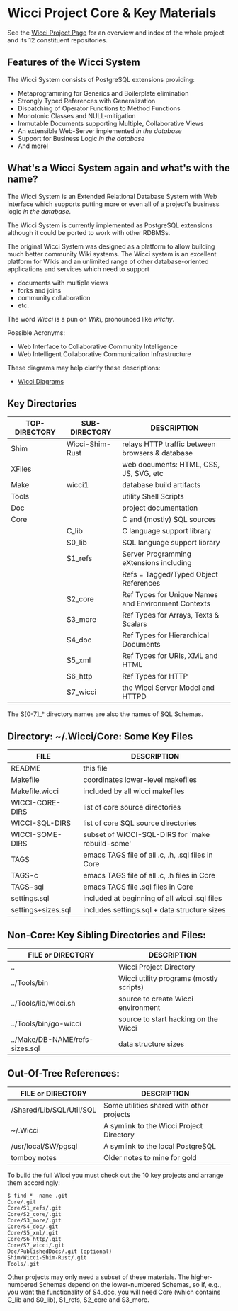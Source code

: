 # Wicci Project Core & Key Materials

See the
[Wicci Project Page](https://gregdavidson.github.io/wicci-core-S0_lib/)
for an overview and index of the whole project and its 12
constituent repositories.

## Features of the Wicci System

The Wicci System consists of PostgreSQL extensions providing:

* Metaprogramming for Generics and Boilerplate elimination
* Strongly Typed References with Generalization
* Dispatching of Operator Functions to Method Functions
* Monotonic Classes and NULL-mitigation
* Immutable Documents supporting Multiple, Collaborative Views
* An extensible Web-Server implemented *in the database*
* Support for Business Logic *in the database*
* And more!

## What's a Wicci System again and what's with the name?

The Wicci System is an Extended Relational Database System
with Web interface which supports putting more or even all
of a project's business logic *in the database*.

The Wicci System is currently implemented as PostgreSQL
extensions although it could be ported to work with other
RDBMSs.

The original Wicci System was designed as a platform to
allow building much better community Wiki systems.  The
Wicci system is an excellent platform for Wikis and an
unlimited range of other database-oriented applications and
services which need to support

* documents with multiple views
* forks and joins
* community collaboration
* etc.

The word *Wicci* is a pun on *Wiki*, pronounced like *witchy*.

Possible Acronyms:

* Web Interface to Collaborative Community Intelligence
* Web Intelligent Collaborative Communication Infrastructure

These diagrams may help clarify these descriptions:

* [Wicci Diagrams](http://ngender.net/wicci/diagram)

## Key Directories

| TOP-DIRECTORY	| SUB-DIRECTORY	|	DESCRIPTION
|--------------------------|---------------------------|----------
| Shim		| Wicci-Shim-Rust	| relays HTTP traffic between browsers & database
| XFiles	|					| web documents: HTML, CSS, JS, SVG, etc
| Make		| wicci1		| database build artifacts
| Tools		|					| utility Shell Scripts
| Doc		|					| project documentation
| Core		|					| C and (mostly) SQL sources
|				| C_lib			| C language support library
| 				| S0_lib		| SQL language support library
| 				| S1_refs		| Server Programming eXtensions including
|				| 					| Refs = Tagged/Typed Object References
| 				| S2_core		| Ref Types for Unique Names and Environment Contexts
| 				| S3_more	| Ref Types for Arrays, Texts & Scalars
| 				| S4_doc		| Ref Types for Hierarchical Documents
| 				| S5_xml		| Ref Types for URIs, XML and HTML
| 				| S6_http		| Ref Types for HTTP
| 				| S7_wicci	| the Wicci Server Model and HTTPD

The S[0-7]_* directory names are also the names of SQL Schemas.

## Directory: ~/.Wicci/Core: Some Key Files

|FILE						| DESCRIPTION
|--------------------------|----------
|README					| this file
|Makefile					| coordinates lower-level makefiles
|Makefile.wicci			| included by all wicci makefiles
|WICCI-CORE-DIRS	| list of core source directories
|WICCI-SQL-DIRS		| list of core SQL source directories
|WICCI-SOME-DIRS	| subset of WICCI-SQL-DIRS for `make rebuild-some'
|TAGS						| emacs TAGS file of all .c, .h, .sql files in Core
|TAGS-c					| emacs TAGS file of all .c, .h files in Core
|TAGS-sql					| emacs TAGS file .sql files in Core
|settings.sql				| included at beginning of all wicci .sql files
|settings+sizes.sql	| includes settings.sql + data structure sizes

## Non-Core: Key Sibling Directories and Files:

|	FILE or DIRECTORY	| DESCRIPTION
|------------------------------|----------
|..									| Wicci Project Directory
|../Tools/bin					| Wicci utility programs (mostly scripts)
|../Tools/lib/wicci.sh		| source to create Wicci environment
|../Tools/bin/go-wicci		| source to start hacking on the Wicci
|../Make/DB-NAME/refs-sizes.sql	| data structure sizes

## Out-Of-Tree References:

|FILE or DIRECTORY			| DESCRIPTION
|-----------------------|----------
| /Shared/Lib/SQL/Util/SQL	| Some utilities shared with other projects
| ~/.Wicci			| A symlink to the Wicci Project Directory
| /usr/local/SW/pgsql		| A symlink to the local PostgreSQL
| tomboy notes			| Older notes to mine for gold

To build the full Wicci you must check out the 10 key projects and
arrange them accordingly:

	$ find * -name .git
	Core/.git
	Core/S1_refs/.git
	Core/S2_core/.git
	Core/S3_more/.git
	Core/S4_doc/.git
	Core/S5_xml/.git
	Core/S6_http/.git
	Core/S7_wicci/.git
	Doc/PublishedDocs/.git (optional)
	Shim/Wicci-Shim-Rust/.git
	Tools/.git

Other projects may only need a subset of these materials.
The higher-numbered Schemas depend on the lower-numbered
Schemas, so if, e.g., you want the functionality of S4_doc,
you will need Core (which contains C_lib and S0_lib),
S1_refs, S2_core and S3_more.
